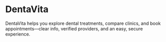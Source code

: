 # DentaVita
DentaVita helps you explore dental treatments, compare clinics, and book appointments—clear info, verified providers, and an easy, secure experience.
